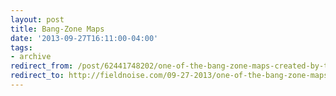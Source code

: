 ```yaml
---
layout: post 
title: Bang-Zone Maps
date: '2013-09-27T16:11:00-04:00' 
tags: 
- archive 
redirect_from: /post/62441748202/one-of-the-bang-zone-maps-created-by-the/
redirect_to: http://fieldnoise.com/09-27-2013/one-of-the-bang-zone-maps-created-by-the
---
```


